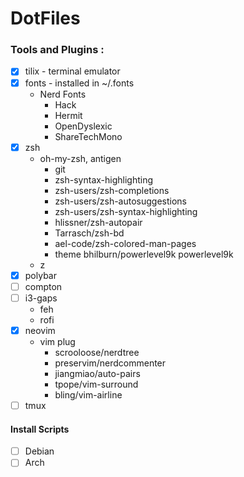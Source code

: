 # DotFiles
### Tools and Plugins :
- [x] tilix - terminal emulator
- [x] fonts - installed in ~/.fonts
    - Nerd Fonts  
        - Hack 
        - Hermit 
        - OpenDyslexic 
        - ShareTechMono
- [x] zsh
    * oh-my-zsh, antigen
        * git
        * zsh-syntax-highlighting
        * zsh-users/zsh-completions
        * zsh-users/zsh-autosuggestions
        * zsh-users/zsh-syntax-highlighting
        * hlissner/zsh-autopair
        * Tarrasch/zsh-bd
        * ael-code/zsh-colored-man-pages
        * theme bhilburn/powerlevel9k powerlevel9k
    * z
- [x] polybar
- [ ] compton
- [ ] i3-gaps
    * feh
    * rofi
- [x] neovim
    * vim plug
        * scrooloose/nerdtree
        * preservim/nerdcommenter
        * jiangmiao/auto-pairs
        * tpope/vim-surround
        * bling/vim-airline
- [ ] tmux
 
#### Install Scripts
- [ ] Debian
- [ ] Arch